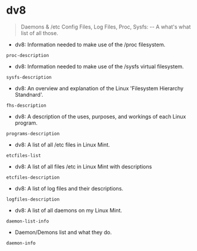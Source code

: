 # dv8

> Daemons & /etc Config Files, Log Files, Proc, Sysfs: -- A what's what list of all those.

- dv8: Information needed to make use of the /proc filesystem.

`proc-description`

- dv8: Information needed to make use of the /sysfs virtual filesystem.

`sysfs-description`

- dv8: An overview and explanation of the Linux 'Filesystem Hierarchy Standnard'.

`fhs-description`

- dv8: A description of the uses, purposes, and workings of each Linux program.

`programs-description`

- dv8: A list of all /etc files in Linux Mint.

`etcfiles-list`

- dv8: A list of all files /etc in Linux Mint with descriptions

`etcfiles-description`

- dv8: A list of log files and their descriptions.

`logfiles-description`

- dv8: A list of all daemons on my Linux Mint.

`daemon-list-info`

- Daemon/Demons list and what they do.

`daemon-info`



